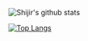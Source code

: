 ![Shijir's github stats](https://github-readme-stats.vercel.app/api?username=shijir0927&count_private=true&show_icons=true&theme=tokyonight&hide_title=true&hide_rank=true)

[![Top Langs](https://github-readme-stats.vercel.app/api/top-langs/?username=shijir0927&layout=compact&theme=tokyonight&hide=html)](https://github.com/anuraghazra/github-readme-stats)
